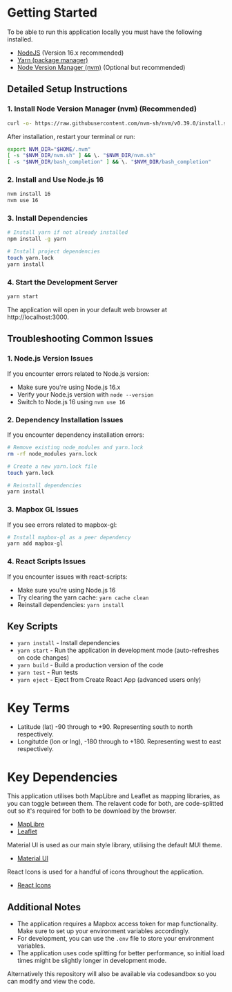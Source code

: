 # Getting Started

To be able to run this application locally you must have the following installed.

- [NodeJS](https://nodejs.org/en/) (Version 16.x recommended)
- [Yarn (package manager)](https://yarnpkg.com/getting-started/install)
- [Node Version Manager (nvm)](https://github.com/nvm-sh/nvm) (Optional but recommended)

## Detailed Setup Instructions

### 1. Install Node Version Manager (nvm) (Recommended)
```bash
curl -o- https://raw.githubusercontent.com/nvm-sh/nvm/v0.39.0/install.sh | bash
```

After installation, restart your terminal or run:
```bash
export NVM_DIR="$HOME/.nvm"
[ -s "$NVM_DIR/nvm.sh" ] && \. "$NVM_DIR/nvm.sh"
[ -s "$NVM_DIR/bash_completion" ] && \. "$NVM_DIR/bash_completion"
```

### 2. Install and Use Node.js 16
```bash
nvm install 16
nvm use 16
```

### 3. Install Dependencies
```bash
# Install yarn if not already installed
npm install -g yarn

# Install project dependencies
touch yarn.lock
yarn install
```

### 4. Start the Development Server
```bash
yarn start
```

The application will open in your default web browser at http://localhost:3000.

## Troubleshooting Common Issues

### 1. Node.js Version Issues
If you encounter errors related to Node.js version:
- Make sure you're using Node.js 16.x
- Verify your Node.js version with `node --version`
- Switch to Node.js 16 using `nvm use 16`

### 2. Dependency Installation Issues
If you encounter dependency installation errors:
```bash
# Remove existing node_modules and yarn.lock
rm -rf node_modules yarn.lock

# Create a new yarn.lock file
touch yarn.lock

# Reinstall dependencies
yarn install
```

### 3. Mapbox GL Issues
If you see errors related to mapbox-gl:
```bash
# Install mapbox-gl as a peer dependency
yarn add mapbox-gl
```

### 4. React Scripts Issues
If you encounter issues with react-scripts:
- Make sure you're using Node.js 16
- Try clearing the yarn cache: `yarn cache clean`
- Reinstall dependencies: `yarn install`

## Key Scripts

- `yarn install` - Install dependencies
- `yarn start` - Run the application in development mode (auto-refreshes on code changes)
- `yarn build` - Build a production version of the code
- `yarn test` - Run tests
- `yarn eject` - Eject from Create React App (advanced users only)

# Key Terms
- Latitude (lat) -90 through to +90. Representing south to north respectively.
- Longitutde (lon or lng), -180 through to +180. Representing west to east respectively.

# Key Dependencies

This application utilises both MapLibre and Leaflet as mapping libraries, as you can toggle between them.
The relavent code for both, are code-splitted out so it's required for both to be download by the browser.

- [MapLibre](https://maplibre.org/maplibre-gl-js-docs/api/)
- [Leaflet](https://leafletjs.com/reference.html)

Material UI is used as our main style library, utilising the default MUI theme.
- [Material UI](https://mui.com/material-ui/)

React Icons is used for a handful of icons throughout the application.
- [React Icons](https://react-icons.github.io/react-icons/)

## Additional Notes

- The application requires a Mapbox access token for map functionality. Make sure to set up your environment variables accordingly.
- For development, you can use the `.env` file to store your environment variables.
- The application uses code splitting for better performance, so initial load times might be slightly longer in development mode.

Alternatively this repository will also be available via codesandbox so you can modify and view the code.
